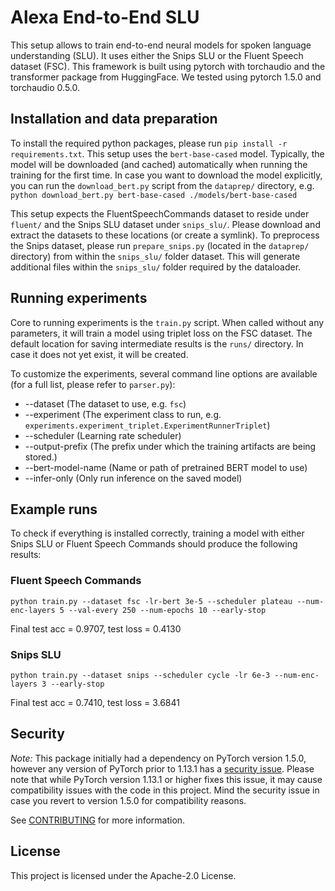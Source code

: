 # Alexa End-to-End SLU

This setup allows to train end-to-end neural models for spoken language understanding (SLU).
It uses either the Snips SLU or the Fluent Speech dataset (FSC).
This framework is built using pytorch with torchaudio and the transformer package from HuggingFace.
We tested using pytorch 1.5.0 and torchaudio 0.5.0.

## Installation and data preparation

To install the required python packages, please run `pip install -r requirements.txt`. This setup uses the `bert-base-cased` model.
Typically, the model will be downloaded (and cached) automatically when running the training for the first time.
In case you want to download the model explicitly, you can run the `download_bert.py` script from the `dataprep/` directory,
e.g. `python download_bert.py bert-base-cased ./models/bert-base-cased`

This setup expects the FluentSpeechCommands dataset to reside under `fluent/` and the Snips SLU dataset under `snips_slu/`.
Please download and extract the datasets to these locations (or create a symlink).
To preprocess the Snips dataset, please run `prepare_snips.py` (located in the `dataprep/` directory) from within the `snips_slu/` folder dataset.
This will generate additional files within the `snips_slu/` folder required by the dataloader.

## Running experiments

Core to running experiments is the `train.py` script.
When called without any parameters, it will train a model using triplet loss on the FSC dataset.
The default location for saving intermediate results is the `runs/` directory.
In case it does not yet exist, it will be created.

To customize the experiments, several command line options are available (for a full list, please refer to `parser.py`):

* --dataset (The dataset to use, e.g. `fsc`)
* --experiment (The experiment class to run, e.g. `experiments.experiment_triplet.ExperimentRunnerTriplet`)
* --scheduler (Learning rate scheduler)
* --output-prefix (The prefix under which the training artifacts are being stored.)
* --bert-model-name (Name or path of pretrained BERT model to use)
* --infer-only (Only run inference on the saved model)

## Example runs

To check if everything is installed correctly, training a model with either Snips SLU or Fluent Speech Commands should produce the following results:

### Fluent Speech Commands

`python train.py --dataset fsc -lr-bert 3e-5 --scheduler plateau --num-enc-layers 5 --val-every 250 --num-epochs 10 --early-stop`

Final test acc = 0.9707, test loss = 0.4130

### Snips SLU

`python train.py --dataset snips --scheduler cycle -lr 6e-3 --num-enc-layers 3 --early-stop`

Final test acc = 0.7410, test loss = 3.6841


## Security

_Note:_ This package initially had a dependency on PyTorch version 1.5.0, however any version of PyTorch prior to 1.13.1 has a [security issue](https://github.com/pytorch/pytorch/issues/88868).
Please note that while PyTorch version 1.13.1 or higher fixes this issue, it may cause compatibility issues with the code in this project. 
Mind the security issue in case you revert to version 1.5.0 for compatibility reasons.

See [CONTRIBUTING](CONTRIBUTING.md#security-issue-notifications) for more information.

## License

This project is licensed under the Apache-2.0 License.
